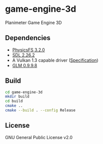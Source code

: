 # game-engine-3d
Planimeter Game Engine 3D

## Dependencies
* [PhysicsFS 3.2.0](https://github.com/icculus/physfs/releases/tag/release-3.2.0)
* [SDL 2.26.2](https://github.com/libsdl-org/SDL/releases/tag/release-2.26.2)
* A Vulkan 1.3 capable driver ([Specification](https://registry.khronos.org/vulkan/specs/1.3-extensions/html/index.html))
* [GLM 0.9.9.8](https://github.com/g-truc/glm/releases/tag/0.9.9.8)

## Build
```sh
cd game-engine-3d
mkdir build
cd build
cmake ..
cmake --build . --config Release
```

## License
GNU General Public License v2.0
